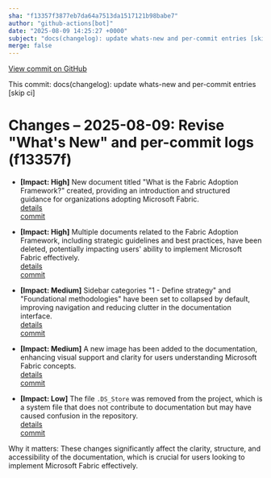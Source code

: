 ```yaml
---
sha: "f13357f3877eb7da64a7513da1517121b98babe7"
author: "github-actions[bot]"
date: "2025-08-09 14:25:27 +0000"
subject: "docs(changelog): update whats-new and per-commit entries [skip ci]"
merge: false
---
```


[View commit on GitHub](https://github.com/TheTrustedAdvisor/FabricAdoptionFramework/commit/f13357f3877eb7da64a7513da1517121b98babe7)

This commit: docs(changelog): update whats-new and per-commit entries [skip ci]

# Changes – 2025-08-09: Revise "What's New" and per-commit logs (f13357f)

- **[Impact: High]** New document titled "What is the Fabric Adoption Framework?" created, providing an introduction and structured guidance for organizations adopting Microsoft Fabric.  
   [details](/docs/about/changes/2025-08-07-428a3d2df5e70d8c5e77d1111e8edbf72439302d)  
   [commit](https://github.com/TheTrustedAdvisor/FabricAdoptionFramework/commit/428a3d2df5e70d8c5e77d1111e8edbf72439302d)

- **[Impact: High]** Multiple documents related to the Fabric Adoption Framework, including strategic guidelines and best practices, have been deleted, potentially impacting users' ability to implement Microsoft Fabric effectively.  
   [details](/docs/about/changes/2025-07-20-99bbd7955c423e1670f1e1e9f3b50a9a79f6860f)  
   [commit](https://github.com/TheTrustedAdvisor/FabricAdoptionFramework/commit/99bbd7955c423e1670f1e1e9f3b50a9a79f6860f)

- **[Impact: Medium]** Sidebar categories "1 - Define strategy" and "Foundational methodologies" have been set to collapsed by default, improving navigation and reducing clutter in the documentation interface.  
   [details](/docs/about/changes/2025-08-07-08b52a65abd403612f5df4029d2d518a8d5ca89b)  
   [commit](https://github.com/TheTrustedAdvisor/FabricAdoptionFramework/commit/08b52a65abd403612f5df4029d2d518a8d5ca89b)

- **[Impact: Medium]** A new image has been added to the documentation, enhancing visual support and clarity for users understanding Microsoft Fabric concepts.  
   [details](/docs/about/changes/2025-07-20-eddd0949c711e7773c95ea8645f33219fc8e68f8)  
   [commit](https://github.com/TheTrustedAdvisor/FabricAdoptionFramework/commit/eddd0949c711e7773c95ea8645f33219fc8e68f8)

- **[Impact: Low]** The file `.DS_Store` was removed from the project, which is a system file that does not contribute to documentation but may have caused confusion in the repository.  
   [details](/docs/about/changes/2025-07-20-4dec936fdb51eb08c978644a8ad5177963c5f0c4)  
   [commit](https://github.com/TheTrustedAdvisor/FabricAdoptionFramework/commit/4dec936fdb51eb08c978644a8ad5177963c5f0c4)

Why it matters: These changes significantly affect the clarity, structure, and accessibility of the documentation, which is crucial for users looking to implement Microsoft Fabric effectively.
